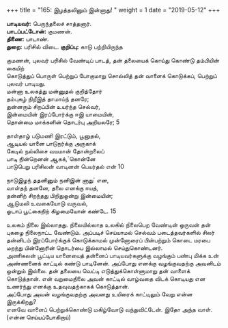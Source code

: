 ﻿+++
title = "165: இழத்தலினும் இன்னாது!  "
weight = 1
date = "2019-05-12"
+++

**பாடியவர்:** பெருந்தலைச் சாத்தனார்.  
**பாடப்பட்டோன்:** குமணன்.  
**திணை:** பாடாண்.  
**துறை:** பரிசில் விடை. **குறிப்பு:** காடு பற்றியிருந்த  
  
குமணன், புலவர் பரிசில் வேண்டிப் பாடத், தன் தலையைக் கொய்து கொண்டு தம்பியின் கையிற்  
கொடுத்துப் பொருள் பெற்றுப் போகுமாறு சொல்லித் தன் வாளைக் கொடுக்கப், பெற்றுப்  
புலவர் பாடியது.  
மன்னா உலகத்து மன்னுதல் குறித்தோர்  
தம்புகழ் நிறீஇத் தாமாய்ந் தனரே;  
துன்னரும் சிறப்பின் உயர்ந்த செல்வர்,  
இன்மையின் இரப்போர்க்கு ஈஇ யாமையின்,  
தொன்மை மாக்களின் தொடர்பு அறியலரே; 5  
  
தாள்தாழ் படுமணி இரட்டும், பூனுதல்,  
ஆடியல் யானை பாடுநர்க்கு அருகாக்  
கேடில் நல்லிசை வயமான் தோன்றலைப்  
பாடி நின்றெனன் ஆகக்,`கொன்னே  
பாடுபெறு பரிசிலன் வாடினன் பெயர்தல் என் 10  
  
நாடுஇழந் ததனினும் நனிஇன் னாது` என,  
வாள்தந் தனனே, தலை எனக்கு ஈயத்,  
தன்னிற் சிறந்தது பிறிதுஒன்று இன்மையின்;  
ஆடுமலி உவகையோடு வருவல்,  
ஓடாப் பூட்கைநிற் கிழமையோன் கண்டே. 15  
  
உலகம் நிலை இல்லாதது. நிலையில்லாத உலகில் நிலைபெற வேண்டின் ஒருவன் தன் புகழை நிலைநாட்ட வேண்டும். அப்படிச் செய்யாமல் செல்வம் படைத்தவர்களில் சிலர் தன்னிடம் இரப்போர்க்குக் கொடுக்காமல் முன்னோரைப் பின்பற்றும் கொடை மரபை மறந்து பின்னோரின் தொடர்பை இல்லாமல் செய்துகொண்டனர்.  
அணிகலன் பூட்டிய யானையைத் தன்னைப் பாடியவர்களுக்கு வழங்கும் பண்பு மிக்க உன் அண்ணனைக் காட்டில் கண்டு பாடினேன். அப்போது எனக்கு வழங்குவதற்கு அவனிடம் ஒன்றும் இல்லை. தன் தலையை வெட்டி எடுத்துக்கொள்ளுமாறு தன் வாளைக் கொடுத்தான். என் வறுமைநிலை அவன் காட்டில் வாழ்வதை விடக் கொடியது என உணர்ந்து எனக்கு உதவுவதற்காகக் கொடுத்தான்.  
அப்போது அவன் வழங்குவதற்கு அவனது உயிரைக் காட்டிலும் வேறு என்ன இருக்கிறது?  
எனவே வாளைப் பெற்றுக்கொண்டு மகிழ்வோடு வந்துவிட்டேன். இதோ அந்த வாள்.  
(என்ன செய்யப்போகிறாய்)  
